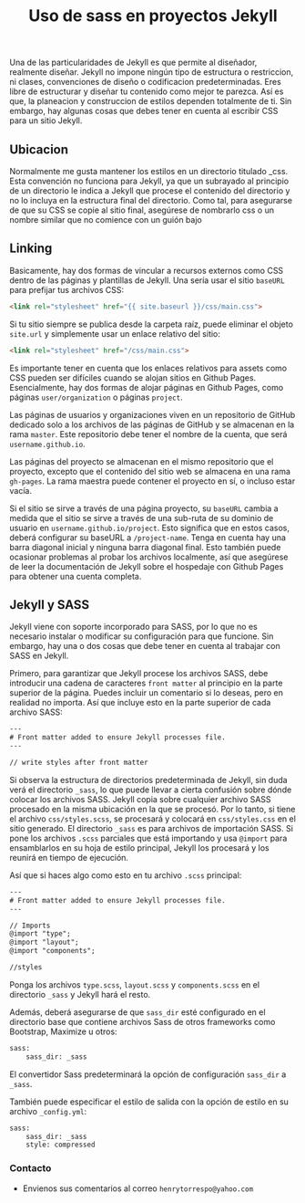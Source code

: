 ﻿---
title: Uso de sass en proyectos Jekyll
description: Jekyll y Sass
categories: 
  - Blog
  - HTML
  - Jekyll
comments: true
---

Una de las particularidades de Jekyll es que permite al diseñador, realmente diseñar. Jekyll no impone ningún tipo de estructura o restriccion, ni clases, convenciones de diseño o codificacion predeterminadas. Eres libre de estructurar y diseñar tu contenido como mejor te parezca. Así es que, la planeacion y construccion de estilos dependen totalmente de ti. Sin embargo, hay algunas cosas que debes tener en cuenta al escribir CSS para un sitio Jekyll.

## Ubicacion

Normalmente me gusta mantener los estilos en un directorio titulado _css. Esta convención no funciona para Jekyll, ya que un subrayado al principio de un directorio le indica a Jekyll que procese el contenido del directorio y no lo incluya en la estructura final del directorio. Como tal, para asegurarse de que su CSS se copie al sitio final, asegúrese de nombrarlo css o un nombre similar que no comience con un guión bajo

## Linking

Basicamente, hay dos formas de vincular a recursos externos como CSS dentro de las páginas y plantillas de Jekyll. Una sería usar el sitio `baseURL` para prefijar tus archivos CSS:

```html
<link rel="stylesheet" href="{{ site.baseurl }}/css/main.css">
```

Si tu sitio siempre se publica desde la carpeta raíz, puede eliminar el objeto `site.url` y simplemente usar un enlace relativo del sitio:

```html
<link rel="stylesheet" href="/css/main.css">
```

Es importante tener en cuenta que los enlaces relativos para assets como CSS pueden ser difíciles cuando se alojan sitios en Github Pages. Esencialmente, hay dos formas de alojar páginas en Github Pages, como páginas `user/organization` o páginas `project`.

Las páginas de usuarios y organizaciones viven en un repositorio de GitHub dedicado solo a los archivos de las páginas de GitHub y se almacenan en la rama `master`. Este repositorio debe tener el nombre de la cuenta, que será `username.github.io`.

Las páginas del proyecto se almacenan en el mismo repositorio que el proyecto, excepto que el contenido del sitio web se almacena en una rama `gh-pages`. La rama maestra puede contener el proyecto en sí, o incluso estar vacía.

Si el sitio se sirve a través de una página proyecto, su `baseURL` cambia a medida que el sitio se sirve a través de una sub-ruta de su dominio de usuario en `username.github.io/project`. Esto significa que en estos casos, deberá configurar su baseURL a `/project-name`. Tenga en cuenta hay una barra diagonal inicial y ninguna barra diagonal final. Esto también puede ocasionar problemas al probar los archivos localmente, así que asegúrese de leer la documentación de Jekyll sobre el hospedaje con Github Pages para obtener una cuenta completa.

## Jekyll y SASS

Jekyll viene con soporte incorporado para SASS, por lo que no es necesario instalar o modificar su configuración para que funcione. Sin embargo, hay una o dos cosas que debe tener en cuenta al trabajar con SASS en Jekyll.

Primero, para garantizar que Jekyll procese los archivos SASS, debe introducir una cadena de caracteres `front matter` al principio en la parte superior de la página. Puedes incluir un comentario si lo deseas, pero en realidad no importa. Así que incluye esto en la parte superior de cada archivo SASS:

```html
---
# Front matter added to ensure Jekyll processes file.
---

// write styles after front matter
```

Si observa la estructura de directorios predeterminada de Jekyll, sin duda verá el directorio `_sass`, lo que puede llevar a cierta confusión sobre dónde colocar los archivos SASS. Jekyll copia sobre cualquier archivo SASS procesado en la misma ubicación en la que se procesó. Por lo tanto, si tiene el archivo `css/styles.scss`, se procesará y colocará en `css/styles.css` en el sitio generado. El directorio `_sass` es para archivos de importación SASS. Si pone los archivos `.scss` parciales que está importando y usa `@import` para ensamblarlos en su hoja de estilo principal, Jekyll los procesará y los reunirá en tiempo de ejecución.

Así que si haces algo como esto en tu archivo `.scss` principal:

```html
---
# Front matter added to ensure Jekyll processes file.
---

// Imports
@import "type";
@import "layout";
@import "components";

//styles
```

Ponga los archivos `type.scss`, `layout.scss` y `components.scss` en el directorio `_sass` y Jekyll hará el resto.

Además, deberá asegurarse de que `sass_dir` esté configurado en el directorio base que contiene archivos Sass de otros frameworks como Bootstrap, Maximize u otros:

```html
sass:
    sass_dir: _sass
```

El convertidor Sass predeterminará la opción de configuración `sass_dir` a `_sass`.

También puede especificar el estilo de salida con la opción de estilo en su archivo `_config.yml`:

```html
sass:
    sass_dir: _sass
    style: compressed
```

### Contacto

- Envienos sus comentarios al correo `henrytorrespo@yahoo.com`
